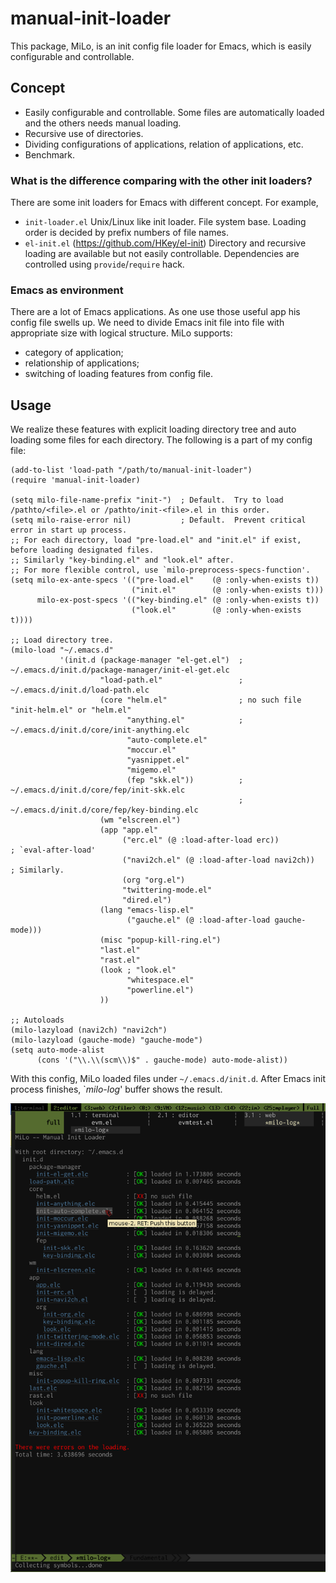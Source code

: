 manual-init-loader
==================

This package, MiLo, is an init config file loader for Emacs, which is easily configurable and
controllable.



## Concept

- Easily configurable and controllable.  Some files are automatically loaded and the others needs
  manual loading.
- Recursive use of directories.
- Dividing configurations of applications, relation of applications, etc.
- Benchmark.

### What is the difference comparing with the other init loaders?

There are some init loaders for Emacs with different concept.  For example,
- `init-loader.el`
  Unix/Linux like init loader.  File system base.
  Loading order is decided by prefix numbers of file names.
- `el-init.el` (https://github.com/HKey/el-init)
  Directory and recursive loading are available but not easily controllable.
  Dependencies are controlled using `provide`/`require` hack.

### Emacs as environment

There are a lot of Emacs applications.  As one use those useful app his config file swells up.
We need to divide Emacs init file into file with appropriate size with logical structure.
MiLo supports:
- category of application;
- relationship of applications;
- switching of loading features from config file.


## Usage

We realize these features with explicit loading directory tree and auto loading some files for each
directory.  The following is a part of my config file:

	(add-to-list 'load-path "/path/to/manual-init-loader")
	(require 'manual-init-loader)

	(setq milo-file-name-prefix "init-")  ; Default.  Try to load /pathto/<file>.el or /pathto/init-<file>.el in this order.
	(setq milo-raise-error nil)           ; Default.  Prevent critical error in start up process.
	;; For each directory, load "pre-load.el" and "init.el" if exist, before loading designated files.
	;; Similarly "key-binding.el" and "look.el" after.
	;; For more flexible control, use `milo-preprocess-specs-function'.
	(setq milo-ex-ante-specs '(("pre-load.el"    (@ :only-when-exists t))
	                           ("init.el"        (@ :only-when-exists t)))
	      milo-ex-post-specs '(("key-binding.el" (@ :only-when-exists t))
	                           ("look.el"        (@ :only-when-exists t))))

	;; Load directory tree.
	(milo-load "~/.emacs.d"
	           '(init.d (package-manager "el-get.el")  ; ~/.emacs.d/init.d/package-manager/init-el-get.elc
	                    "load-path.el"                 ; ~/.emacs.d/init.d/load-path.elc
	                    (core "helm.el"                ; no such file "init-helm.el" or "helm.el"
	                          "anything.el"            ; ~/.emacs.d/init.d/core/init-anything.elc
	                          "auto-complete.el"
	                          "moccur.el"
	                          "yasnippet.el"
	                          "migemo.el"
	                          (fep "skk.el"))          ; ~/.emacs.d/init.d/core/fep/init-skk.elc
                                                       ; ~/.emacs.d/init.d/core/fep/key-binding.elc
	                    (wm "elscreen.el")
	                    (app "app.el"
	                         ("erc.el" (@ :load-after-load erc))          ; `eval-after-load'
	                         ("navi2ch.el" (@ :load-after-load navi2ch))  ; Similarly.
	                         (org "org.el")
	                         "twittering-mode.el"
	                         "dired.el")
	                    (lang "emacs-lisp.el"
	                          ("gauche.el" (@ :load-after-load gauche-mode)))
	                    (misc "popup-kill-ring.el")
	                    "last.el"
	                    "rast.el"
	                    (look ; "look.el"
	                          "whitespace.el"
	                          "powerline.el")
	                    ))

	;; Autoloads
	(milo-lazyload (navi2ch) "navi2ch")
	(milo-lazyload (gauche-mode) "gauche-mode")
	(setq auto-mode-alist
	      (cons '("\\.\\(scm\\)$" . gauche-mode) auto-mode-alist))

With this config, MiLo loaded files under `~/.emacs.d/init.d`.
After Emacs init process finishes, `*milo-log*' buffer shows the result.

![log](./images/log.png "log")
